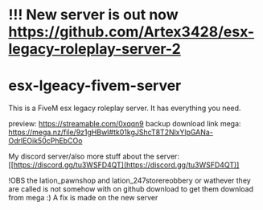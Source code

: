 # !!! New server is out now https://github.com/Artex3428/esx-legacy-roleplay-server-2

# esx-lgeacy-fivem-server
This is a FiveM esx legacy roleplay server. It has everything you need.

preview: https://streamable.com/0xqqn9
backup download link mega: https://mega.nz/file/9z1gHBwI#tk01kgJShcT8T2NlxYlpGANa-OdrlEOik50cPhEbCOo

My discord server/also more stuff about the server: [[https://discord.gg/tu3WSFD4QT](https://discord.gg/tu3WSFD4QT)]

!OBS the lation_pawnshop and lation_247storereobbery or wathever they are called is not somehow with on github download to get them download from mega :) A fix is made on the new server
